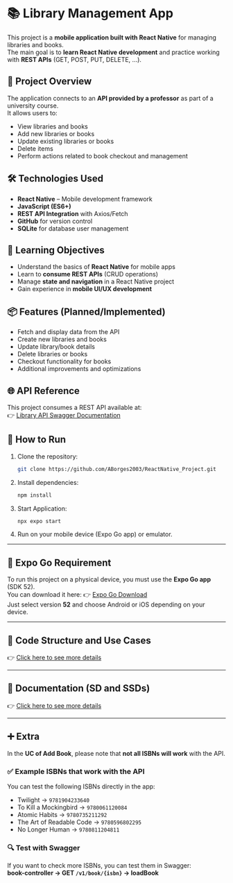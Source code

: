 # 📚 Library Management App

This project is a **mobile application built with React Native** for managing libraries and books.  
The main goal is to **learn React Native development** and practice working with **REST APIs** (GET, POST, PUT, DELETE, ...).

## 🚀 Project Overview
The application connects to an **API provided by a professor** as part of a university course.  
It allows users to:
- View libraries and books  
- Add new libraries or books  
- Update existing libraries or books   
- Delete items  
- Perform actions related to book checkout and management

## 🛠️ Technologies Used
- **React Native** – Mobile development framework  
- **JavaScript (ES6+)**  
- **REST API Integration** with Axios/Fetch  
- **GitHub** for version control
- **SQLite** for database user management

## 🎯 Learning Objectives
- Understand the basics of **React Native** for mobile apps  
- Learn to **consume REST APIs** (CRUD operations)  
- Manage **state and navigation** in a React Native project  
- Gain experience in **mobile UI/UX development**  

## 📦 Features (Planned/Implemented)
-  Fetch and display data from the API  
-  Create new libraries and books  
-  Update library/book details  
-  Delete libraries or books  
-  Checkout functionality for books  
-  Additional improvements and optimizations

## 🌐 API Reference
This project consumes a REST API available at:  
👉 [Library API Swagger Documentation](http://193.136.62.24/swagger-ui.html)

## 📖 How to Run
1. Clone the repository:  
   ```bash
   git clone https://github.com/ABorges2003/ReactNative_Project.git
2. Install dependencies:  
   ```bash
   npm install
3. Start Application:  
   ```bash
   npx expo start
4. Run on your mobile device (Expo Go app) or emulator.

---

## 📱 Expo Go Requirement
To run this project on a physical device, you must use the **Expo Go app** (SDK 52).  
You can download it here: 👉 [Expo Go Download](https://expo.dev/go)  
Just select version **52** and choose Android or iOS depending on your device.

---

## 📘 Code Structure and Use Cases
👉 [Click here to see more details](./docs/code/code.md)

---

## 📑 Documentation (SD and SSDs)
👉 [Click here to see more details](./docs/documentation/documentation.md)

---

## ➕ Extra
In the **UC of Add Book**, please note that **not all ISBNs will work** with the API.  

### ✅ Example ISBNs that work with the API
You can test the following ISBNs directly in the app:  
- Twilight → `9781904233640`  
- To Kill a Mockingbird → `9780061120084`  
- Atomic Habits → `9780735211292`  
- The Art of Readable Code → `9780596802295`  
- No Longer Human → `9780811204811`  

### 🔍 Test with Swagger
If you want to check more ISBNs, you can test them in Swagger:  
**book-controller → GET `/v1/book/{isbn}` → loadBook**  
